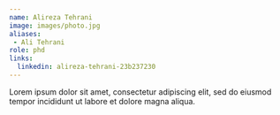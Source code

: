 ```yaml
---
name: Alireza Tehrani
image: images/photo.jpg
aliases:
 - Ali Tehrani
role: phd
links:
  linkedin: alireza-tehrani-23b237230
---
```


Lorem ipsum dolor sit amet, consectetur adipiscing elit, sed do eiusmod tempor incididunt ut labore et dolore magna aliqua.
